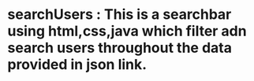 # searchUsers : This is a searchbar using html,css,java which filter adn search users throughout the data provided in json link. 
